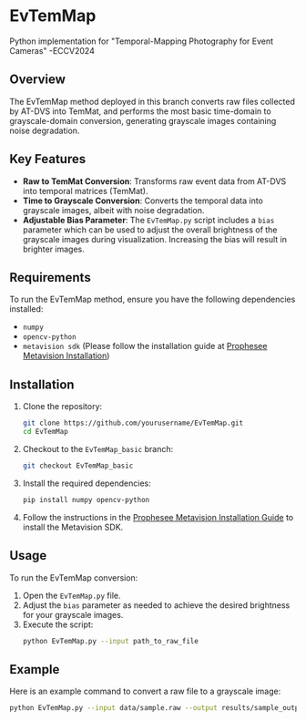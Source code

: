 # EvTemMap
Python implementation for "Temporal-Mapping Photography for Event Cameras" -ECCV2024

## Overview

The EvTemMap method deployed in this branch converts raw files collected by AT-DVS into TemMat, and performs the most basic time-domain to grayscale-domain conversion, generating grayscale images containing noise degradation.

## Key Features

- **Raw to TemMat Conversion**: Transforms raw event data from AT-DVS into temporal matrices (TemMat).
- **Time to Grayscale Conversion**: Converts the temporal data into grayscale images, albeit with noise degradation.
- **Adjustable Bias Parameter**: The `EvTemMap.py` script includes a `bias` parameter which can be used to adjust the overall brightness of the grayscale images during visualization. Increasing the bias will result in brighter images.

## Requirements

To run the EvTemMap method, ensure you have the following dependencies installed:

- `numpy`
- `opencv-python`
- `metavision sdk` (Please follow the installation guide at [Prophesee Metavision Installation](https://docs.prophesee.ai/stable/installation/windows.html))

## Installation

1. Clone the repository:
    ```bash
    git clone https://github.com/yourusername/EvTemMap.git
    cd EvTemMap
    ```

2. Checkout to the `EvTemMap_basic` branch:
    ```bash
    git checkout EvTemMap_basic
    ```

3. Install the required dependencies:
    ```bash
    pip install numpy opencv-python
    ```

4. Follow the instructions in the [Prophesee Metavision Installation Guide](https://docs.prophesee.ai/stable/installation/windows.html) to install the Metavision SDK.

## Usage

To run the EvTemMap conversion:

1. Open the `EvTemMap.py` file.
2. Adjust the `bias` parameter as needed to achieve the desired brightness for your grayscale images.
3. Execute the script:
    ```bash
    python EvTemMap.py --input path_to_raw_file
    ```

## Example

Here is an example command to convert a raw file to a grayscale image:
```bash
python EvTemMap.py --input data/sample.raw --output results/sample_output.png --bias 0.5

